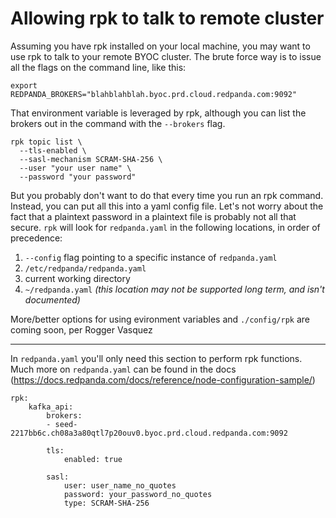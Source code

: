 # Allowing rpk to talk to remote cluster

Assuming you have rpk installed on your local machine, you may want to use rpk to talk to your remote BYOC cluster.   The brute force way is to issue all the flags on the command line, like this:

`export REDPANDA_BROKERS="blahblahblah.byoc.prd.cloud.redpanda.com:9092"`

That environment variable is leveraged by rpk, although you can list the brokers out in the command with the `--brokers` flag.

```
rpk topic list \
  --tls-enabled \
  --sasl-mechanism SCRAM-SHA-256 \
  --user "your user name" \
  --password "your password"
```

But you probably don't want to do that every time you run an rpk command.  Instead, you can put all this into a yaml config file.   Let's not worry about the fact that a plaintext password in a plaintext file is probably not all that secure.  `rpk` will look for `redpanda.yaml` in the following locations, in order of precedence:

1.  `--config` flag pointing to a specific instance of `redpanda.yaml`
2.  `/etc/redpanda/redpanda.yaml`
3.  current working directory
4.  `~/redpanda.yaml` _(this location may not be supported long term, and isn't documented)_

More/better options for using evironment variables and `./config/rpk` are coming soon, per Rogger Vasquez

---

In `redpanda.yaml` you'll only need this section to perform rpk functions.   Much more on `redpanda.yaml` can be found in the docs (https://docs.redpanda.com/docs/reference/node-configuration-sample/)

```
rpk:
    kafka_api:
        brokers:
        - seed-2217bb6c.ch08a3a80qtl7p20ouv0.byoc.prd.cloud.redpanda.com:9092

        tls:
            enabled: true
            
        sasl:
            user: user_name_no_quotes
            password: your_password_no_quotes
            type: SCRAM-SHA-256
```


